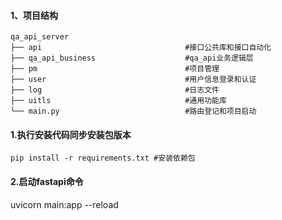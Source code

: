 #### 1、项目结构
```
qa_api_server
├── api                                #接口公共库和接口自动化
├── qa_api_business                    #qa_api业务逻辑层
├── pm                                 #项目管理                                                             
├── user                               #用户信息登录和认证
├── log                                #日志文件
├── uitls                              #通用功能库                         
└── main.py                            #路由登记和项目启动                                        
```


#### 1.执行安装代码同步安装包版本
```
pip install -r requirements.txt #安装依赖包
```

#### 2.启动fastapi命令
uvicorn main:app --reload



